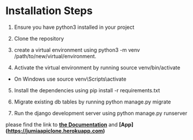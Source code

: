 # Installation Steps

1. Ensure you have python3 installed in your project

2. Clone the repository

3. create a virtual environment using python3 -m venv /path/to/new/virtual/environment.

4. Activate the virtual environment by running source venv/bin/activate

- On Windows use source venv\Scripts\activate

5. Install the dependencies using pip install -r requirements.txt 

6. Migrate existing db tables by running python manage.py migrate

7. Run the django development server using python manage.py runserver

please find the link to **[the Documentation](https://jumiaapiclone.herokuapp.com/redoc/)** and **[App] (https://jumiaapiclone.herokuapp.com)**
